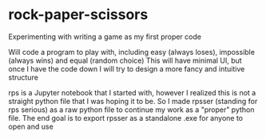 # rock-paper-scissors
Experimenting with writing a game as my first proper code

Will code a program to play with, including easy (always loses), impossible (always wins) and equal (random choice)
This will have minimal UI, but once I have the code down I will try to design a more fancy and intuitive structure

rps is a Jupyter notebook that I started with, however I realized this is not a straight python file that I was hoping it to be. So I made rpsser (standing for rps serious) as a raw python file to continue my work as a "proper" python file. The end goal is to export rpsser as a standalone .exe for anyone to open and use